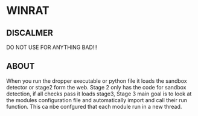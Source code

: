 # WINRAT #

## DISCALMER ##
DO NOT USE FOR ANYTHING BAD!!!

## ABOUT ##
When you run the dropper executable or python file it loads the sandbox detector or stage2 form the web.
Stage 2 only has the code for sandbox detection, if all checks pass it loads stage3, Stage 3 main goal is to look at the modules configuration file and automatically import and call their run function. This ca nbe confgured that each module run in a new thread.